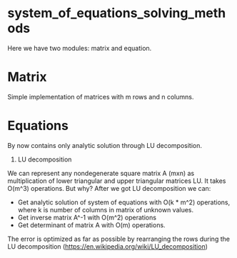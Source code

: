 # system_of_equations_solving_methods
Here we have two modules: matrix and equation.

# Matrix
Simple implementation of matrices with m rows and n columns.

# Equations
By now contains only analytic solution through LU decomposition.

1) LU decomposition

We can represent any nondegenerate square matrix A (mxn) as multiplication of lower triangular and upper triangular matrices LU. It takes O(m^3) operations.  But why? After we got LU decomposition we can:
- Get analytic solution of system of equations with O(k * m^2) operations, where k is number of columns in matrix of unknown values.
- Get inverse matrix A^-1 with O(m^2) operations
- Get determinant of matrix A with O(m) operations.

The error is optimized as far as possible by rearranging the rows during the LU decomposition (https://en.wikipedia.org/wiki/LU_decomposition)
